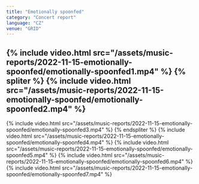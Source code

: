 ```yaml
---
title: "Emotionally spoonfed"
category: "Concert report"
language: "CZ"
venue: "GRID"
---
```


{% include video.html src="/assets/music-reports/2022-11-15-emotionally-spoonfed/emotionally-spoonfed1.mp4" %}
{% spliter %}
{% include video.html src="/assets/music-reports/2022-11-15-emotionally-spoonfed/emotionally-spoonfed2.mp4" %}
---
{% include video.html src="/assets/music-reports/2022-11-15-emotionally-spoonfed/emotionally-spoonfed3.mp4" %}
{% endspliter %}
{% include video.html src="/assets/music-reports/2022-11-15-emotionally-spoonfed/emotionally-spoonfed4.mp4" %}
{% include video.html src="/assets/music-reports/2022-11-15-emotionally-spoonfed/emotionally-spoonfed5.mp4" %}
{% include video.html src="/assets/music-reports/2022-11-15-emotionally-spoonfed/emotionally-spoonfed6.mp4" %}
{% include video.html src="/assets/music-reports/2022-11-15-emotionally-spoonfed/emotionally-spoonfed7.mp4" %}

